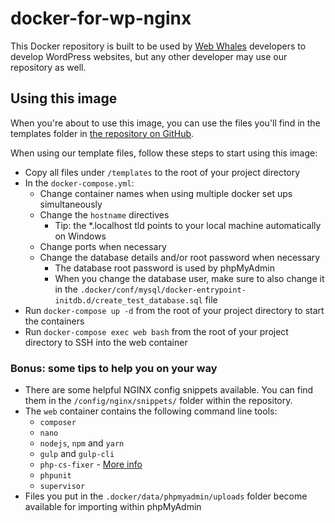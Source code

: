# docker-for-wp-nginx

This Docker repository is built to be used by [Web Whales](https://webwhales.nl) developers to develop WordPress websites, but any other developer may use our repository as well.


## Using this image

When you're about to use this image, you can use the files you'll find in the templates folder in [the repository on GitHub](https://github.com/WebWhales/docker-for-wp-nginx).

When using our template files, follow these steps to start using this image:
* Copy all files under `/templates` to the root of your project directory
* In the `docker-compose.yml`:
  * Change container names when using multiple docker set ups simultaneously
  * Change the `hostname` directives
    * Tip: the *.localhost tld points to your local machine automatically on Windows
  * Change ports when necessary
  * Change the database details and/or root password when necessary
    * The database root password is used by phpMyAdmin
    * When you change the database user, make sure to also change it in the `.docker/conf/mysql/docker-entrypoint-initdb.d/create_test_database.sql` file
* Run `docker-compose up -d` from the root of your project directory to start the containers
* Run `docker-compose exec web bash` from the root of your project directory to SSH into the web container


### Bonus: some tips to help you on your way

* There are some helpful NGINX config snippets available. You can find them in the `/config/nginx/snippets/` folder within the repository.
* The `web` container contains the following command line tools:
  * `composer`
  * `nano`
  * `nodejs`, `npm` and `yarn`
  * `gulp` and `gulp-cli`
  * `php-cs-fixer` - [More info](https://github.com/FriendsOfPHP/PHP-CS-Fixer)
  * `phpunit`
  * `supervisor`
* Files you put in the `.docker/data/phpmyadmin/uploads` folder become available for importing within phpMyAdmin
